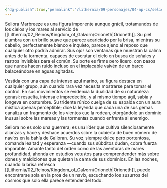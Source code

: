 ```yaml
---
{"dg-publish":true,"permalink":"/lithernia/09-personajes/04-np-cs/seliora-marbreeze/","title":"Seliora Marbreeze","tags":["lithernia","personaje","genasi"]}
---
```


Seliora Marbreeze es una figura imponente aunque grácil, trotamundos de los cielos y los mares al servicio de [[Lithernia/02_Reinos/Kingdom_of_Galvorn/Orioneth\|Orioneth]]. Su piel alumbra con un brillo suave que parece acariciado por la brisa, mientras su cabello, perfectamente blanco e inquieto, parece ajeno al reposo que cualquier otro podría admirar. Sus ojos son ventanas que muestran la calma antes de la tormenta, capaces de escrutar el cielo en busca de señales y rastros invisibles para el común. Su porte es firme pero ligero, con pasos que nunca hacen ruido incluso en el implacable vaivén de un barco balaceándose en aguas agitadas.

Vestida con una capa de intenso azul marino, su figura destaca en cualquier grupo, aún cuando rara vez necesita mostrarse para tomar el control. En sus movimientos se evidencia la dualidad de su naturaleza genasi: resuelta, intensa e impredecible, y al mismo tiempo ágil, sabia y longeva en costumbre. Su tridente rúnico cuelga de su espalda con un aura mística apenas perceptible; dice la leyenda que cada una de sus gemas canaliza un fragmento de los vientos que la rodean, otorgándole un dominio inusual sobre las mareas y las tormentas cuando enfrenta al enemigo. 

Seliora no es solo una guerrera; es una líder que cultiva silenciosamente alianzas y hace y deshace acuerdos sobre la cubierta de buen número de navíos en la bahía de Galloran. Su voz, siempre dulce pero portentosa, comanda lealtad y esperanza —cuando sus súbditos dudan, cobra fuerza imparable. Amante tanto del orden como de las aventuras de mares profundidad, ahonda en estudios vetustos para comprendender más sobre dones y maldiciones que quietan la calma de sus dominios. En las noches, cuando la brisa refresca [[Lithernia/02_Reinos/Kingdom_of_Galvorn/Orioneth\|Orioneth]], puede encontrarse sola en la proa de un navío, escuchando los susurros del cosmos que solo ella parece entender del todo.